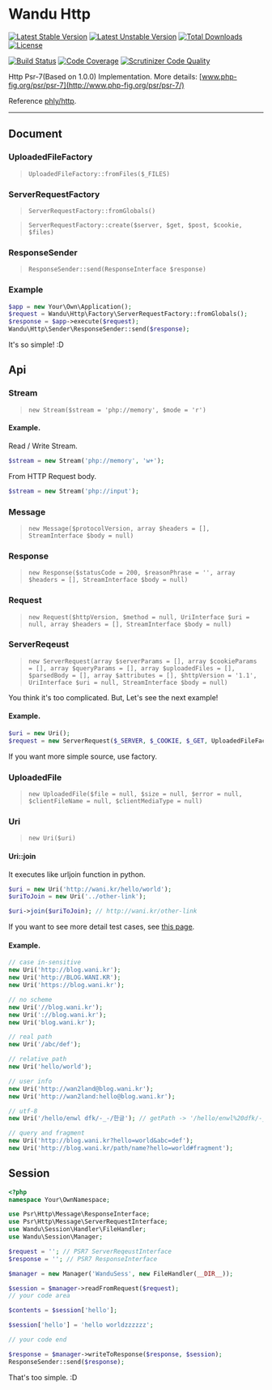 Wandu Http
===

[![Latest Stable Version](https://poser.pugx.org/wandu/http/v/stable.svg)](https://packagist.org/packages/wandu/http)
[![Latest Unstable Version](https://poser.pugx.org/wandu/http/v/unstable.svg)](https://packagist.org/packages/wandu/http)
[![Total Downloads](https://poser.pugx.org/wandu/http/downloads.svg)](https://packagist.org/packages/wandu/http)
[![License](https://poser.pugx.org/wandu/http/license.svg)](https://packagist.org/packages/wandu/http)

[![Build Status](https://img.shields.io/travis/Wandu/Http/master.svg)](https://travis-ci.org/Wandu/Http)
[![Code Coverage](https://scrutinizer-ci.com/g/Wandu/Http/badges/coverage.png?b=master)](https://scrutinizer-ci.com/g/Wandu/Http/?branch=master)
[![Scrutinizer Code Quality](https://scrutinizer-ci.com/g/Wandu/Http/badges/quality-score.png?b=master)](https://scrutinizer-ci.com/g/Wandu/Http/?branch=master)

Http Psr-7(Based on 1.0.0) Implementation. More details: [www.php-fig.org/psr/psr-7](http://www.php-fig.org/psr/psr-7/)

Reference [phly/http](https://github.com/phly/http).

---

## Document

### UploadedFileFactory

> `UploadedFileFactory::fromFiles($_FILES)`

### ServerRequestFactory

> `ServerRequestFactory::fromGlobals()`

> `ServerRequestFactory::create($server, $get, $post, $cookie, $files)`

### ResponseSender

> `ResponseSender::send(ResponseInterface $response)`

### Example

```php
$app = new Your\Own\Application();
$request = Wandu\Http\Factory\ServerRequestFactory::fromGlobals();
$response = $app->execute($request);
Wandu\Http\Sender\ResponseSender::send($response);
```

It's so simple! :D

## Api

### Stream

> `new Stream($stream = 'php://memory', $mode = 'r')`

#### Example.

Read / Write Stream.

```php
$stream = new Stream('php://memory', 'w+');
```

From HTTP Request body.

```php
$stream = new Stream('php://input');
```

### Message

> `new Message($protocolVersion, array $headers = [], StreamInterface $body = null)`

### Response

> `new Response($statusCode = 200, $reasonPhrase = '', array $headers = [], StreamInterface $body = null)`

### Request

> `new Request($httpVersion, $method = null, UriInterface $uri = null, array $headers = [], StreamInterface $body = null)`

### ServerReqeust

> `new ServerRequest(array $serverParams = [], array $cookieParams = [], array $queryParams = [], array $uploadedFiles = [], $parsedBody = [], array $attributes = [], $httpVersion = '1.1', UriInterface $uri = null, StreamInterface $body = null)`

You think it's too complicated. But, Let's see the next example!

#### Example.

```php
$uri = new Uri();
$request = new ServerRequest($_SERVER, $_COOKIE, $_GET, UploadedFileFactory::fromFiles($_FILES), $_POST, [], '1.1', $uri);
```

If you want more simple source, use factory.

### UploadedFile

> `new UploadedFile($file = null, $size = null, $error = null, $clientFileName = null, $clientMediaType = null)`

### Uri

> `new Uri($uri)`

#### Uri::join

It executes like urljoin function in python.

```php
$uri = new Uri('http://wani.kr/hello/world');
$uriToJoin = new Uri('../other-link');

$uri->join($uriToJoin); // http://wani.kr/other-link
```

If you want to see more detail test cases, see
[this page](https://github.com/Wandu/Http/blob/master/tests/UriTest.php#L430).

#### Example.

```php
// case in-sensitive
new Uri('http://blog.wani.kr');
new Uri('http://BLOG.WANI.KR');
new Uri('https://blog.wani.kr');

// no scheme
new Uri('//blog.wani.kr');
new Uri('://blog.wani.kr');
new Uri('blog.wani.kr');

// real path
new Uri('/abc/def');

// relative path
new Uri('hello/world');

// user info
new Uri('http://wan2land@blog.wani.kr');
new Uri('http://wan2land:hello@blog.wani.kr');

// utf-8
new Uri('/hello/enwl dfk/-_-/한글'); // getPath -> '/hello/enwl%20dfk/-_-/%ED__%EA%B8_'

// query and fragment
new Uri('http://blog.wani.kr?hello=world&abc=def');
new Uri('http://blog.wani.kr/path/name?hello=world#fragment');
```

## Session

```php
<?php
namespace Your\OwnNamespace;

use Psr\Http\Message\ResponseInterface;
use Psr\Http\Message\ServerRequestInterface;
use Wandu\Session\Handler\FileHandler;
use Wandu\Session\Manager;

$request = ''; // PSR7 ServerReqeustInterface
$response = ''; // PSR7 ResponseInterface

$manager = new Manager('WanduSess', new FileHandler(__DIR__));

$session = $manager->readFromRequest($request);
// your code area

$contents = $session['hello'];

$session['hello'] = 'hello worldzzzzzz';

// your code end

$response = $manager->writeToResponse($response, $session);
ResponseSender::send($response);
```

That's too simple. :D
